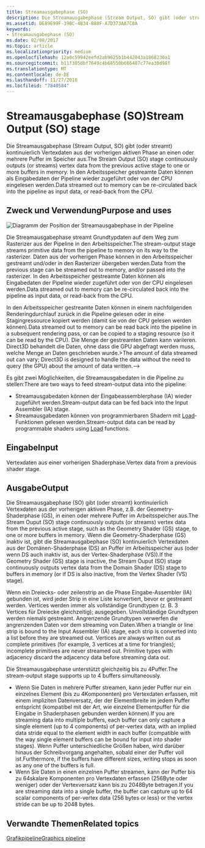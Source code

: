 ```yaml
---
title: Streamausgabephase (SO)
description: Die Streamausgabephase (Stream Output, SO) gibt (oder streamt) kontinuierlich Vertexdaten aus der vorherigen aktiven Phase an einen oder mehrere Puffer im Speicher aus. In den Arbeitsspeicher gestreamte Daten können als Eingabedaten der Pipeline wieder zugeführt oder von der CPU eingelesen werden.
ms.assetid: DE89E99F-39BC-4B34-B80F-A7D373AA7C0A
keywords:
- Streamausgabephase (SO)
ms.date: 02/08/2017
ms.topic: article
ms.localizationpriority: medium
ms.openlocfilehash: 12a0c59942eefd2ab9625b1b442043a1868230a1
ms.sourcegitcommit: b11f305dbf7649c4b68550b666487c77ea30d98f
ms.translationtype: MT
ms.contentlocale: de-DE
ms.lasthandoff: 11/27/2018
ms.locfileid: "7840584"
---
```

# <a name="stream-output-so-stage"></a><span data-ttu-id="7a9fb-105">Streamausgabephase (SO)</span><span class="sxs-lookup"><span data-stu-id="7a9fb-105">Stream Output (SO) stage</span></span>


<span data-ttu-id="7a9fb-106">Die Streamausgabephase (Stream Output, SO) gibt (oder streamt) kontinuierlich Vertexdaten aus der vorherigen aktiven Phase an einen oder mehrere Puffer im Speicher aus.</span><span class="sxs-lookup"><span data-stu-id="7a9fb-106">The Stream Output (SO) stage continuously outputs (or streams) vertex data from the previous active stage to one or more buffers in memory.</span></span> <span data-ttu-id="7a9fb-107">In den Arbeitsspeicher gestreamte Daten können als Eingabedaten der Pipeline wieder zugeführt oder von der CPU eingelesen werden.</span><span class="sxs-lookup"><span data-stu-id="7a9fb-107">Data streamed out to memory can be re-circulated back into the pipeline as input data, or read-back from the CPU.</span></span>

## <a name="span-idpurposeandusesspanspan-idpurposeandusesspanspan-idpurposeandusesspanpurpose-and-uses"></a><span data-ttu-id="7a9fb-108"><span id="Purpose_and_uses"></span><span id="purpose_and_uses"></span><span id="PURPOSE_AND_USES"></span>Zweck und Verwendung</span><span class="sxs-lookup"><span data-stu-id="7a9fb-108"><span id="Purpose_and_uses"></span><span id="purpose_and_uses"></span><span id="PURPOSE_AND_USES"></span>Purpose and uses</span></span>


![Diagramm der Position der Streamausgabephase in der Pipeline](images/d3d10-pipeline-stages-so.png)

<span data-ttu-id="7a9fb-110">Die Streamausgabephase streamt Grundtypdaten auf dem Weg zum Rasterizer aus der Pipeline in den Arbeitsspeicher.</span><span class="sxs-lookup"><span data-stu-id="7a9fb-110">The stream-output stage streams primitive data from the pipeline to memory on its way to the rasterizer.</span></span> <span data-ttu-id="7a9fb-111">Daten aus der vorherigen Phase können in den Arbeitsspeicher gestreamt und/oder in den Rasterizer übergeben werden.</span><span class="sxs-lookup"><span data-stu-id="7a9fb-111">Data from the previous stage can be streamed out to memory, and/or passed into the rasterizer.</span></span> <span data-ttu-id="7a9fb-112">In den Arbeitsspeicher gestreamte Daten können als Eingabedaten der Pipeline wieder zugeführt oder von der CPU eingelesen werden.</span><span class="sxs-lookup"><span data-stu-id="7a9fb-112">Data streamed out to memory can be re-circulated back into the pipeline as input data, or read-back from the CPU.</span></span>

<span data-ttu-id="7a9fb-113">In den Arbeitsspeicher gestreamte Daten können in einem nachfolgenden Renderingdurchlauf zurück in die Pipeline gelesen oder in eine Stagingressource kopiert werden (damit sie von der CPU gelesen werden können).</span><span class="sxs-lookup"><span data-stu-id="7a9fb-113">Data streamed out to memory can be read back into the pipeline in a subsequent rendering pass, or can be copied to a staging resource (so it can be read by the CPU).</span></span> <span data-ttu-id="7a9fb-114">Die Menge der gestreamten Daten kann variieren. Direct3D behandelt die Daten, ohne dass die GPU abgefragt werden muss, welche Menge an Daten geschrieben wurde.&gt;</span><span class="sxs-lookup"><span data-stu-id="7a9fb-114">The amount of data streamed out can vary; Direct3D is designed to handle the data without the need to query (the GPU) about the amount of data written.--&gt;</span></span>

<span data-ttu-id="7a9fb-115">Es gibt zwei Möglichkeiten, die Streamausgabedaten in die Pipeline zu stellen:</span><span class="sxs-lookup"><span data-stu-id="7a9fb-115">There are two ways to feed stream-output data into the pipeline:</span></span>

-   <span data-ttu-id="7a9fb-116">Streamausgabedaten können der Eingabeassemblerphase (IA) wieder zugeführt werden.</span><span class="sxs-lookup"><span data-stu-id="7a9fb-116">Stream-output data can be fed back into the Input Assembler (IA) stage.</span></span>
-   <span data-ttu-id="7a9fb-117">Streamausgabedaten können von programmierbaren Shadern mit [Load](https://msdn.microsoft.com/library/windows/desktop/bb509694)-Funktionen gelesen werden.</span><span class="sxs-lookup"><span data-stu-id="7a9fb-117">Stream-output data can be read by programmable shaders using [Load](https://msdn.microsoft.com/library/windows/desktop/bb509694) functions.</span></span>

## <a name="span-idinputspanspan-idinputspanspan-idinputspaninput"></a><span data-ttu-id="7a9fb-118"><span id="Input"></span><span id="input"></span><span id="INPUT"></span>Eingabe</span><span class="sxs-lookup"><span data-stu-id="7a9fb-118"><span id="Input"></span><span id="input"></span><span id="INPUT"></span>Input</span></span>


<span data-ttu-id="7a9fb-119">Vertexdaten aus einer vorherigen Shaderphase.</span><span class="sxs-lookup"><span data-stu-id="7a9fb-119">Vertex data from a previous shader stage.</span></span>

## <a name="span-idoutputspanspan-idoutputspanspan-idoutputspanoutput"></a><span data-ttu-id="7a9fb-120"><span id="Output"></span><span id="output"></span><span id="OUTPUT"></span>Ausgabe</span><span class="sxs-lookup"><span data-stu-id="7a9fb-120"><span id="Output"></span><span id="output"></span><span id="OUTPUT"></span>Output</span></span>


<span data-ttu-id="7a9fb-121">Die Streamausgabephase (SO) gibt (oder streamt) kontinuierlich Vertexdaten aus der vorherigen aktiven Phase, z.B. der Geometry-Shaderphase (GS), in einen oder mehrere Puffer im Arbeitsspeicher aus.</span><span class="sxs-lookup"><span data-stu-id="7a9fb-121">The Stream Ouput (SO) stage continuously outputs (or streams) vertex data from the previous active stage, such as the Geometry Shader (GS) stage, to one or more buffers in memory.</span></span> <span data-ttu-id="7a9fb-122">Wenn die Geometry-Shaderphase (GS) inaktiv ist, gibt die Streamausgabephase (SO) kontinuierlich Vertexdaten aus der Domänen-Shaderphase (DS) an Puffer im Arbeitsspeicher aus (oder wenn DS auch inaktiv ist, aus der Vertex-Shaderphase (VS)).</span><span class="sxs-lookup"><span data-stu-id="7a9fb-122">If the Geometry Shader (GS) stage is inactive, the Stream Ouput (SO) stage continuously outputs vertex data from the Domain Shader (DS) stage to buffers in memory (or if DS is also inactive, from the Vertex Shader (VS) stage).</span></span>

<span data-ttu-id="7a9fb-123">Wenn ein Dreiecks- oder zeilenstrip an die Phase Eingabe-Assembler (IA) gebunden ist, wird jeder Strip in eine Liste konvertiert, bevor er gestreamt werden. Vertices werden immer als vollständige Grundtypen (z. B. 3 Vertices für Dreiecke gleichzeitig); ausgegeben. Unvollständige Grundtypen werden niemals gestreamt. Angrenzende Grundtypen verwerfen die angrenzenden Daten vor dem streaming von Daten.</span><span class="sxs-lookup"><span data-stu-id="7a9fb-123">When a triangle or line strip is bound to the Input Assembler (IA) stage, each strip is converted into a list before they are streamed out. Vertices are always written out as complete primitives (for example, 3 vertices at a time for triangles); incomplete primitives are never streamed out. Primitive types with adjacency discard the adjacency data before streaming data out.</span></span>

<span data-ttu-id="7a9fb-124">Die Streamausgabephase unterstützt gleichzeitig bis zu 4Puffer.</span><span class="sxs-lookup"><span data-stu-id="7a9fb-124">The stream-output stage supports up to 4 buffers simultaneously.</span></span>

-   <span data-ttu-id="7a9fb-125">Wenn Sie Daten in mehrere Puffer streamen, kann jeder Puffer nur ein einzelnes Element (bis zu 4Komponenten) pro Vertexdaten erfassen, mit einem impliziten Datenversatz, der der Elementbreite im jedem Puffer entspricht (kompatibel mit der Art, wie einzelne Elementpuffer für die Eingabe in Shaderphasen gebunden werden können).</span><span class="sxs-lookup"><span data-stu-id="7a9fb-125">If you are streaming data into multiple buffers, each buffer can only capture a single element (up to 4 components) of per-vertex data, with an implied data stride equal to the element width in each buffer (compatible with the way single element buffers can be bound for input into shader stages).</span></span> <span data-ttu-id="7a9fb-126">Wenn Puffer unterschiedliche Größen haben, wird darüber hinaus der Schreibvorgang angehalten, sobald einer der Puffer voll ist.</span><span class="sxs-lookup"><span data-stu-id="7a9fb-126">Furthermore, if the buffers have different sizes, writing stops as soon as any one of the buffers is full.</span></span>
-   <span data-ttu-id="7a9fb-127">Wenn Sie Daten in einen einzelnen Puffer streamen, kann der Puffer bis zu 64skalare Komponenten pro Vertexdaten erfassen (256Byte oder weniger) oder der Vertexversatz kann bis zu 2048Byte betragen.</span><span class="sxs-lookup"><span data-stu-id="7a9fb-127">If you are streaming data into a single buffer, the buffer can capture up to 64 scalar components of per-vertex data (256 bytes or less) or the vertex stride can be up to 2048 bytes.</span></span>

## <a name="span-idrelated-topicsspanrelated-topics"></a><span data-ttu-id="7a9fb-128"><span id="related-topics"></span>Verwandte Themen</span><span class="sxs-lookup"><span data-stu-id="7a9fb-128"><span id="related-topics"></span>Related topics</span></span>


[<span data-ttu-id="7a9fb-129">Grafikpipeline</span><span class="sxs-lookup"><span data-stu-id="7a9fb-129">Graphics pipeline</span></span>](graphics-pipeline.md)

 

 




